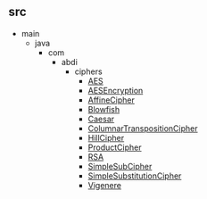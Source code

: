 
## src
  * main
    * java
      * com
        * abdi
          * ciphers
            * [AES](https://github.com/a36069/ciphersAlgorithms/tree/main/src/main/java/com/abdi/ciphers/AES.java)
            * [AESEncryption](https://github.com/a36069/ciphersAlgorithms/tree/main/src/main/java/com/abdi/ciphers/AESEncryption.java)
            * [AffineCipher](https://github.com/a36069/ciphersAlgorithms/tree/main/src/main/java/com/abdi/ciphers/AffineCipher.java)
            * [Blowfish](https://github.com/a36069/ciphersAlgorithms/tree/main/src/main/java/com/abdi/ciphers/Blowfish.java)
            * [Caesar](https://github.com/a36069/ciphersAlgorithms/tree/main/src/main/java/com/abdi/ciphers/Caesar.java)
            * [ColumnarTranspositionCipher](https://github.com/a36069/ciphersAlgorithms/tree/main/src/main/java/com/abdi/ciphers/ColumnarTranspositionCipher.java)
            * [HillCipher](https://github.com/a36069/ciphersAlgorithms/tree/main/src/main/java/com/abdi/ciphers/HillCipher.java)
            * [ProductCipher](https://github.com/a36069/ciphersAlgorithms/tree/main/src/main/java/com/abdi/ciphers/ProductCipher.java)
            * [RSA](https://github.com/a36069/ciphersAlgorithms/tree/main/src/main/java/com/abdi/ciphers/RSA.java)
            * [SimpleSubCipher](https://github.com/a36069/ciphersAlgorithms/tree/main/src/main/java/com/abdi/ciphers/SimpleSubCipher.java)
            * [SimpleSubstitutionCipher](https://github.com/a36069/ciphersAlgorithms/tree/main/src/main/java/com/abdi/ciphers/SimpleSubstitutionCipher.java)
            * [Vigenere](https://github.com/a36069/ciphersAlgorithms/tree/main/src/main/java/com/abdi/ciphers/Vigenere.java)
         
